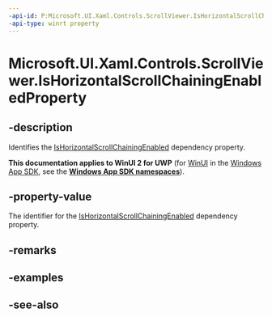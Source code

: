 ```yaml
---
-api-id: P:Microsoft.UI.Xaml.Controls.ScrollViewer.IsHorizontalScrollChainingEnabledProperty
-api-type: winrt property
---
```


<!-- Property syntax
public Windows.UI.Xaml.DependencyProperty IsHorizontalScrollChainingEnabledProperty { get; }
-->

# Microsoft.UI.Xaml.Controls.ScrollViewer.IsHorizontalScrollChainingEnabledProperty

## -description
Identifies the [IsHorizontalScrollChainingEnabled](scrollviewer_ishorizontalscrollchainingenabled.md) dependency property.

**This documentation applies to WinUI 2 for UWP** (for [WinUI](/windows/apps/winui/winui3/) in the [Windows App SDK](/windows/apps/windows-app-sdk/), see the **[Windows App SDK namespaces](/windows/windows-app-sdk/api/winrt/)**).

## -property-value
The identifier for the [IsHorizontalScrollChainingEnabled](scrollviewer_ishorizontalscrollchainingenabled.md) dependency property.

## -remarks

## -examples

## -see-also
